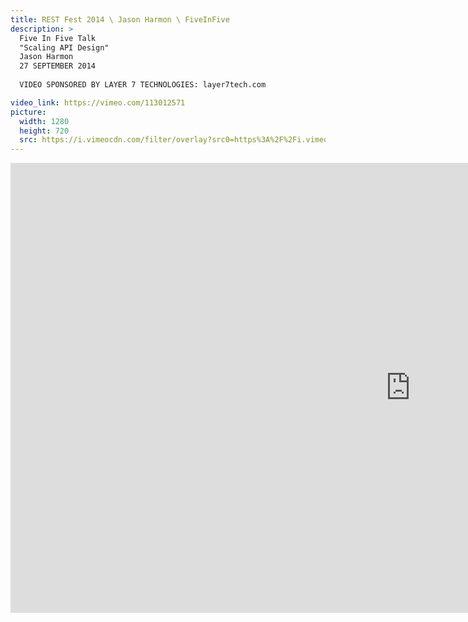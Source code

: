 ```yaml
---
title: REST Fest 2014 \ Jason Harmon \ FiveInFive
description: >
  Five In Five Talk 
  "Scaling API Design"
  Jason Harmon
  27 SEPTEMBER 2014 
  
  VIDEO SPONSORED BY LAYER 7 TECHNOLOGIES: layer7tech.com

video_link: https://vimeo.com/113012571
picture:
  width: 1280
  height: 720
  src: https://i.vimeocdn.com/filter/overlay?src0=https%3A%2F%2Fi.vimeocdn.com%2Fvideo%2F498194715_1280x720.jpg&src1=http%3A%2F%2Ff.vimeocdn.com%2Fp%2Fimages%2Fcrawler_play.png
---
```

<iframe src="https://player.vimeo.com/video/113012571?title=0&byline=0&portrait=0&badge=0&autopause=0&player_id=0" width="1280" height="720" frameborder="0" title="REST Fest 2014 \ Jason Harmon \ FiveInFive" webkitallowfullscreen mozallowfullscreen allowfullscreen></iframe>